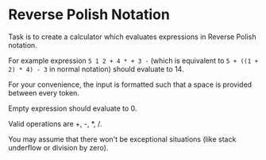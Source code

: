 # Reverse Polish Notation

Task is to create a calculator which evaluates expressions in Reverse Polish notation.

For example expression `5 1 2 + 4 * + 3 -` (which is equivalent to `5 + ((1 + 2) * 4) - 3` in normal notation) should evaluate to 14.

For your convenience, the input is formatted such that a space is provided between every token.

Empty expression should evaluate to 0.

Valid operations are +, -, *, /.

You may assume that there won't be exceptional situations (like stack underflow or division by zero).

